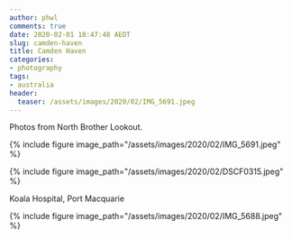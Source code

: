 ```yaml
---
author: phwl
comments: true
date: 2020-02-01 18:47:48 AEDT
slug: camden-haven
title: Camden Haven 
categories:
- photography
tags:
- australia
header:
  teaser: /assets/images/2020/02/IMG_5691.jpeg
---
```

Photos from North Brother Lookout.

{% include figure image_path="/assets/images/2020/02/IMG_5691.jpeg" %}

{% include figure image_path="/assets/images/2020/02/DSCF0315.jpeg" %}

Koala Hospital, Port Macquarie

{% include figure image_path="/assets/images/2020/02/IMG_5688.jpeg" %}

